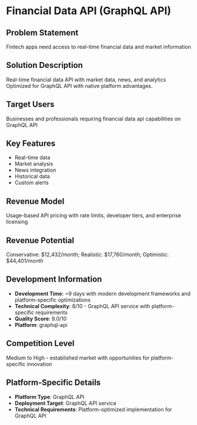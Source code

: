 # Financial Data API (GraphQL API)

## Problem Statement
Fintech apps need access to real-time financial data and market information

## Solution Description
Real-time financial data API with market data, news, and analytics Optimized for GraphQL API with native platform advantages.

## Target Users
Businesses and professionals requiring financial data api capabilities on GraphQL API

## Key Features
- Real-time data
- Market analysis
- News integration
- Historical data
- Custom alerts

## Revenue Model
Usage-based API pricing with rate limits, developer tiers, and enterprise licensing

## Revenue Potential
Conservative: $12,432/month; Realistic: $17,760/month; Optimistic: $44,401/month

## Development Information
- **Development Time**: ~9 days with modern development frameworks and platform-specific optimizations
- **Technical Complexity**: 8/10 - GraphQL API service with platform-specific requirements
- **Quality Score**: 9.0/10
- **Platform**: graphql-api

## Competition Level
Medium to High - established market with opportunities for platform-specific innovation

## Platform-Specific Details
- **Platform Type**: GraphQL API
- **Deployment Target**: GraphQL API service
- **Technical Requirements**: Platform-optimized implementation for GraphQL API
